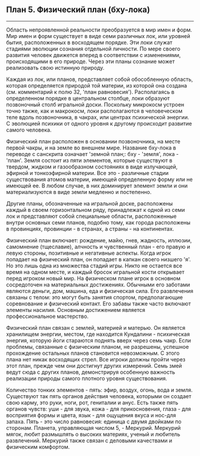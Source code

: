 ## План 5. Физический план (бху-лока)


---
Область непроявленной реальности преобразуется в мир имен и форм. Мир имен и форм существует в виде семи различных лок, или уровней бытия, расположенных в восходящем порядке. Эти локи служат стадиями эволюции сознания отдельной личности. По мере своего развития человек движется вперед в соответствии с изменениями, происходящими в его природе. Через эти планы сознание может реализовать свою истинную природу. 

Каждая из лок, или планов, представляет собой обособленную область, которая определяется природой той материи, из которой она создана (см. комментарий к полю 32, 'план равновесия'). Располагаясь в определенном порядке в центральном столбце, локи образуют позвоночный столб игральной доски. Поскольку микрокосм устроен точно также, как и макрокосм, локи располагаются в человеческом теле вдоль позвоночника, в чакрах, или центрах психической энергии. С эволюцией психики от одного уровня к другому происходит развитие самого человека. 

Физический план расположен в основании позвоночника, на месте первой чакры, и на земле во внешнем мире. Название бху-лока в переводе с санскрита означает 'земной план;: бху - 'земля', лока - 'план'. Земля состоит из пяти элементов, которые существуют в твердом, жидком и газообразном состояниях в виде излучающей, эфирной и тонкоэфирной материи. Все это - различные стадии существования атомов материи, имеющей определенную форму или не имеющей ее. В любом случае, в них доминирует элемент земли и они материализуются в виде земли медленно и постепенно. 

Другие планы, обозначенные на игральной доске, расположены каждый в своем горизонтальном ряду, принадлежат к одной из семи лок и представляют собой специальные области, расположенные внутри основных семи планов, подобно тому, как города расположены в провинциях, провинции - в странах, а страны - на континентах. 

Физический план включает: рождение, майю, гнев, жадность, иллюзии, самомнение (тщеславие), алчность и чувственный план - его правую и левую стороны, позитивные и негативные аспекты. Когда игрок попадает на физический план, он попадает в капкан своего низшего 'я'. Но это лишь одна из множества стадий игры. Никто не остается все время на одном месте, и каждый бросок игральной кости открывает перед игроком новый мир. На физическом плане игрок в основном сосредоточен на материальных достижениях. Обычными его заботами являются деньги, дом, машина, еда и физическая сила. Его развлечения связаны с телом: это могут быть занятия спортом, предполагающие соревнование и физический контакт. Его забавы также часто включают элементы насилия. Основным достижением является профессиональное мастерство. 

Физический план связан с землей, материей и матерью. Он является хранилищем энергии, местом, где находится Кундалини - психическая энергия, которую йоги стараются поднять вверх через семь чакр. Если проблемы, связанные с физическим планом, не разрешены, успешное прохождение остальных планов становится невозможным. С этого плана нет никак восходящих стрел. Все игроки должны пройти через этот план, прежде чем они достигнут других измерений. Семь змей ведут сюда с других планов, демонстрируя особенную важность реализации природы самого плотного уровня существования. 

Количество тонких элементов - пять: эфир, воздух, огонь, вода и земля. Существуют так пять органов действия человека, которыми он создает свою карму, это руки, ноги, рот, гениталии и анус. Есть также пять органов чувств: уши - для звука, кожа - для прикосновения, глаза - для восприятия формы и цвета, язык - для ощущения вкуса и нос-для запаха. Пять - это число равновесия: единица с двумя двойками по сторонам. Планета, управляющая числом 5, - Меркурий. Меркурий мягок, любит размышлять о высоких материях, ученый и любитель развлечений. Меркурий также связан с деловыми качествами и физическим комфортом.
